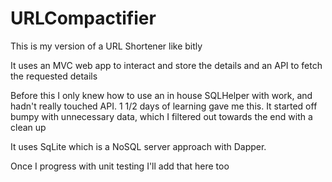 # URLCompactifier

This is my version of a URL Shortener like bitly

It uses an MVC web app to interact and store the details and an API to fetch the requested details

Before this I only knew how to use an in house SQLHelper with work, and hadn't really touched API. 1 1/2 days of learning gave me this. It started off bumpy with unnecessary data, which I filtered out towards the end with a clean up

It uses SqLite which is a NoSQL server approach with Dapper.

Once I progress with unit testing I'll add that here too
